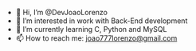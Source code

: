 - 👋 Hi, I’m @DevJoaoLorenzo
- 👀 I’m interested in work with Back-End development
- 🌱 I’m currently learning C, Python and MySQL
- 📫 How to reach me: joao777lorenzo@gmail.com

<!---
DevJoaoLorenzo/DevJoaoLorenzo is a ✨ special ✨ repository because its `README.md` (this file) appears on your GitHub profile.
You can click the Preview link to take a look at your changes.
--->

